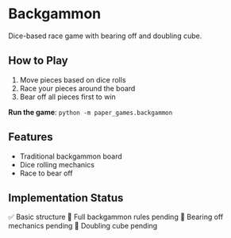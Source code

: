 # Backgammon

Dice-based race game with bearing off and doubling cube.

## How to Play

1. Move pieces based on dice rolls
2. Race your pieces around the board
3. Bear off all pieces first to win

**Run the game**: `python -m paper_games.backgammon`

## Features

- Traditional backgammon board
- Dice rolling mechanics
- Race to bear off

## Implementation Status

✅ Basic structure 🔄 Full backgammon rules pending 🔄 Bearing off mechanics pending 🔄 Doubling cube pending
